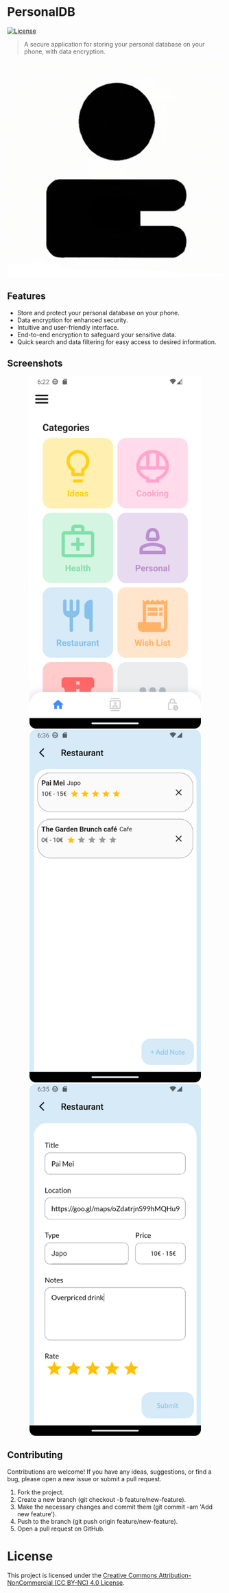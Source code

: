 # PersonalDB

[![License](https://img.shields.io/badge/License-CC%20BY--NC-green.svg)](https://creativecommons.org/licenses/by-nc/4.0)

> A secure application for storing your personal database on your phone, with data encryption.

![PersonalDB Logo](screenshots/logo.jpg)

## Features

- Store and protect your personal database on your phone.
- Data encryption for enhanced security.
- Intuitive and user-friendly interface.
- End-to-end encryption to safeguard your sensitive data.
- Quick search and data filtering for easy access to desired information.

## Screenshots
<div align="center">
  <img src="screenshots/homepage.png" alt="PersonalDB Homepage" width="400">
  <img src="screenshots/restaurant_category.png" alt="PersonalDB Restaurant Category" width="400">
</div>
<div align="center">
  <img src="screenshots/restaurant_detail.png" alt="PersonalDB Restaurant Detail" width="400">
</div>

## Contributing
Contributions are welcome! If you have any ideas, suggestions, or find a bug, please open a new issue or submit a pull request.

1. Fork the project.
2. Create a new branch (git checkout -b feature/new-feature).
3. Make the necessary changes and commit them (git commit -am 'Add new feature').
4. Push to the branch (git push origin feature/new-feature).
5. Open a pull request on GitHub.

# License
This project is licensed under the [Creative Commons Attribution-NonCommercial (CC BY-NC) 4.0 License](https://creativecommons.org/licenses/by-nc/4.0/).